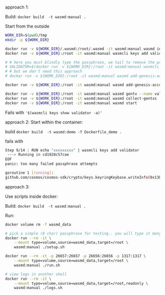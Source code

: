 approach 1:

Build: `docker build  -t wasmd:manual .`


Start from the outside
```sh
WORK_DIR=$(pwd)/tmp
mkdir -p ${WORK_DIR}

docker run -v ${WORK_DIR}/.wasmd:/root/.wasmd -it wasmd:manual wasmd init --chain-id=testing testing
docker run -v ${WORK_DIR}:/root -it wasmd:manual wasmcli keys add validator

# # here you must blindly type the passphrase, we tail to remove the prompt
# VALIDATOR=$(docker run -v ${WORK_DIR}:/root -it wasmd:manual wasmcli keys show validator -a | tail -1)
# # but we don't need this approach
# docker run -v ${WORK_DIR}:/root -it wasmd:manual wasmd add-genesis-account $VALIDATOR 1000000000stake,1000000000validatortoken

docker run -v ${WORK_DIR}:/root -it wasmd:manual wasmd add-genesis-account validator 1000000000stake,1000000000validatortoken

docker run -v ${WORK_DIR}:/root -it wasmd:manual wasmd gentx --name validator
docker run -v ${WORK_DIR}:/root -it wasmd:manual wasmd collect-gentxs
docker run -v ${WORK_DIR}:/root -it wasmd:manual wasmd start

```
Fails with `'$(wasmcli keys show validator -a)' `

approach 2:
Start within the container:           

build 
`docker build  -t wasmd:demo -f Dockerfile_demo .`

fails with
```sh
Step 9/14 : RUN echo "xxxxxxxxx" | wasmcli keys add validator
 ---> Running in cd1928c57cae
EOF
panic: too many failed passphrase attempts

goroutine 1 [running]:
github.com/cosmos/cosmos-sdk/crypto/keys.keyringKeybase.writeInfo(0x13b4720, 0xc0008ea0f0, 0x7ffdf0302f1a, 0x9, 0x13b4860, 0xc0008ea2a0)
```

approach 3:

Use scripts inside docker:

Build: `docker build  -t wasmd:manual .`

Run:

```sh
docker volume rm -f wasmd_data

# pick a simple (8 char) passphrase for testing.. you will type it many times
docker run --rm -it \
    --mount type=volume,source=wasmd_data,target=/root \
    wasmd:manual ./setup.sh

docker run --rm -it -p 26657:26657 -p 26656:26656 -p 1317:1317 \
    --mount type=volume,source=wasmd_data,target=/root \
    wasmd:manual ./run.sh

# view logs in another shell
docker run --rm -it \
    --mount type=volume,source=wasmd_data,target=/root,readonly \
    wasmd:manual ./logs.sh
```
